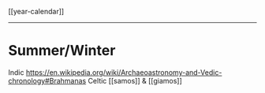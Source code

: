 [[year-calendar]]

---

# Summer/Winter

Indic https://en.wikipedia.org/wiki/Archaeoastronomy-and-Vedic-chronology#Brahmanas
Celtic  [[samos]] & [[giamos]]